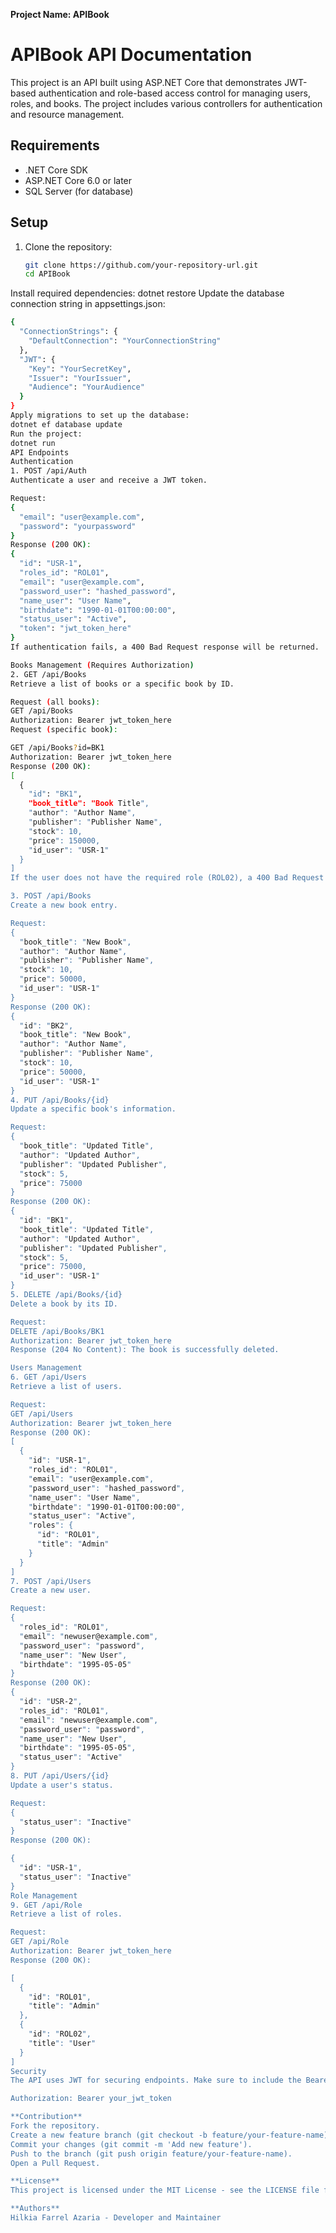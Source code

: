 **Project Name: APIBook**

# APIBook API Documentation

This project is an API built using ASP.NET Core that demonstrates JWT-based authentication and role-based access control for managing users, roles, and books. The project includes various controllers for authentication and resource management.

## Requirements

- .NET Core SDK
- ASP.NET Core 6.0 or later
- SQL Server (for database)

## Setup

1. Clone the repository:

   ```bash
   git clone https://github.com/your-repository-url.git
   cd APIBook
Install required dependencies:
dotnet restore
Update the database connection string in appsettings.json:
```bash
{
  "ConnectionStrings": {
    "DefaultConnection": "YourConnectionString"
  },
  "JWT": {
    "Key": "YourSecretKey",
    "Issuer": "YourIssuer",
    "Audience": "YourAudience"
  }
}
Apply migrations to set up the database:
dotnet ef database update
Run the project:
dotnet run
API Endpoints
Authentication
1. POST /api/Auth
Authenticate a user and receive a JWT token.

Request:
{
  "email": "user@example.com",
  "password": "yourpassword"
}
Response (200 OK):
{
  "id": "USR-1",
  "roles_id": "ROL01",
  "email": "user@example.com",
  "password_user": "hashed_password",
  "name_user": "User Name",
  "birthdate": "1990-01-01T00:00:00",
  "status_user": "Active",
  "token": "jwt_token_here"
}
If authentication fails, a 400 Bad Request response will be returned.

Books Management (Requires Authorization)
2. GET /api/Books
Retrieve a list of books or a specific book by ID.

Request (all books):
GET /api/Books
Authorization: Bearer jwt_token_here
Request (specific book):

GET /api/Books?id=BK1
Authorization: Bearer jwt_token_here
Response (200 OK):
[
  {
    "id": "BK1",
    "book_title": "Book Title",
    "author": "Author Name",
    "publisher": "Publisher Name",
    "stock": 10,
    "price": 150000,
    "id_user": "USR-1"
  }
]
If the user does not have the required role (ROL02), a 400 Bad Request will be returned.

3. POST /api/Books
Create a new book entry.

Request:
{
  "book_title": "New Book",
  "author": "Author Name",
  "publisher": "Publisher Name",
  "stock": 10,
  "price": 50000,
  "id_user": "USR-1"
}
Response (200 OK):
{
  "id": "BK2",
  "book_title": "New Book",
  "author": "Author Name",
  "publisher": "Publisher Name",
  "stock": 10,
  "price": 50000,
  "id_user": "USR-1"
}
4. PUT /api/Books/{id}
Update a specific book's information.

Request:
{
  "book_title": "Updated Title",
  "author": "Updated Author",
  "publisher": "Updated Publisher",
  "stock": 5,
  "price": 75000
}
Response (200 OK):
{
  "id": "BK1",
  "book_title": "Updated Title",
  "author": "Updated Author",
  "publisher": "Updated Publisher",
  "stock": 5,
  "price": 75000,
  "id_user": "USR-1"
}
5. DELETE /api/Books/{id}
Delete a book by its ID.

Request:
DELETE /api/Books/BK1
Authorization: Bearer jwt_token_here
Response (204 No Content): The book is successfully deleted.

Users Management
6. GET /api/Users
Retrieve a list of users.

Request:
GET /api/Users
Authorization: Bearer jwt_token_here
Response (200 OK):
[
  {
    "id": "USR-1",
    "roles_id": "ROL01",
    "email": "user@example.com",
    "password_user": "hashed_password",
    "name_user": "User Name",
    "birthdate": "1990-01-01T00:00:00",
    "status_user": "Active",
    "roles": {
      "id": "ROL01",
      "title": "Admin"
    }
  }
]
7. POST /api/Users
Create a new user.

Request:
{
  "roles_id": "ROL01",
  "email": "newuser@example.com",
  "password_user": "password",
  "name_user": "New User",
  "birthdate": "1995-05-05"
}
Response (200 OK):
{
  "id": "USR-2",
  "roles_id": "ROL01",
  "email": "newuser@example.com",
  "password_user": "password",
  "name_user": "New User",
  "birthdate": "1995-05-05",
  "status_user": "Active"
}
8. PUT /api/Users/{id}
Update a user's status.

Request:
{
  "status_user": "Inactive"
}
Response (200 OK):

{
  "id": "USR-1",
  "status_user": "Inactive"
}
Role Management
9. GET /api/Role
Retrieve a list of roles.

Request:
GET /api/Role
Authorization: Bearer jwt_token_here
Response (200 OK):

[
  {
    "id": "ROL01",
    "title": "Admin"
  },
  {
    "id": "ROL02",
    "title": "User"
  }
]
Security
The API uses JWT for securing endpoints. Make sure to include the Bearer token in the Authorization header for any request that requires authentication.

Authorization: Bearer your_jwt_token

**Contribution**
Fork the repository.
Create a new feature branch (git checkout -b feature/your-feature-name).
Commit your changes (git commit -m 'Add new feature').
Push to the branch (git push origin feature/your-feature-name).
Open a Pull Request.

**License**
This project is licensed under the MIT License - see the LICENSE file for details.

**Authors**
Hilkia Farrel Azaria - Developer and Maintainer

